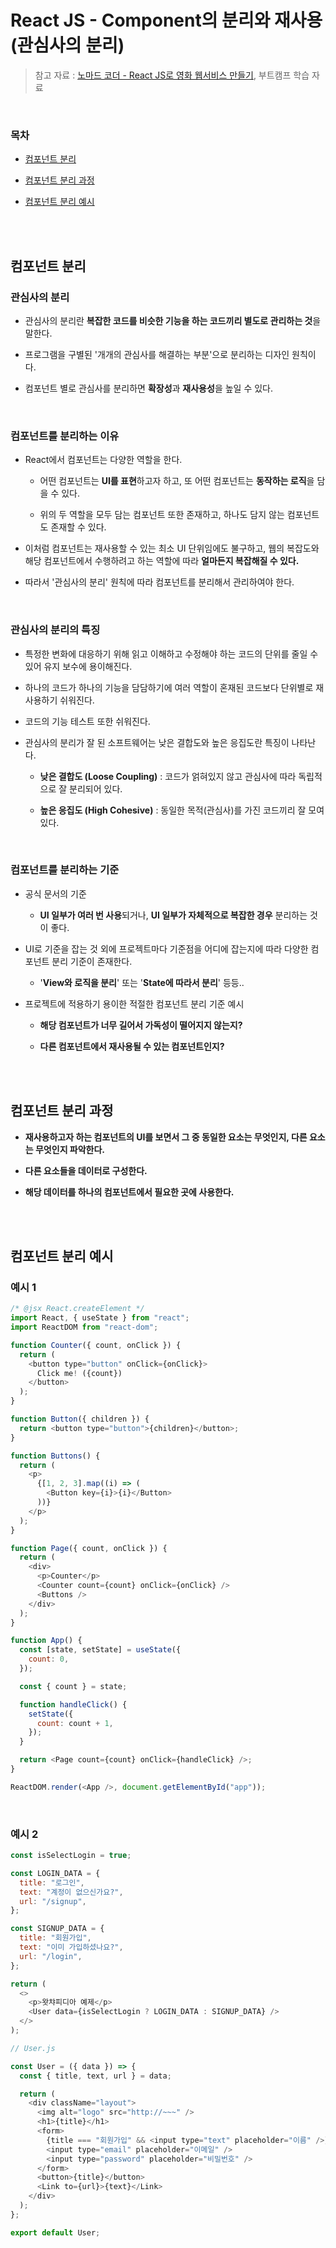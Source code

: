 # React JS - Component의 분리와 재사용 (관심사의 분리)

> 참고 자료 : <a href="https://nomadcoders.co/react-for-beginners">노마드 코더 - React JS로 영화 웹서비스 만들기</a>, 부트캠프 학습 자료

<br/>

### 목차

- <a href="https://github.com/SangYoonLee1231/TIL/blob/main/React%20JS/react_component_reuse.md#%EC%BB%B4%ED%8F%AC%EB%84%8C%ED%8A%B8-%EB%B6%84%EB%A6%AC">컴포넌트 분리</a>

- <a href="https://github.com/SangYoonLee1231/TIL/blob/main/React%20JS/react_component_reuse.md#%EC%BB%B4%ED%8F%AC%EB%84%8C%ED%8A%B8-%EB%B6%84%EB%A6%AC-%EA%B3%BC%EC%A0%95">컴포넌트 분리 과정</a>
- <a href="https://github.com/SangYoonLee1231/TIL/blob/main/React%20JS/react_component_reuse.md#%EC%BB%B4%ED%8F%AC%EB%84%8C%ED%8A%B8-%EB%B6%84%EB%A6%AC-%EC%98%88%EC%8B%9C">컴포넌트 분리 예시</a>

<br/><br/>

## 컴포넌트 분리

### 관심사의 분리

- 관심사의 분리란 <strong>복잡한 코드를 비슷한 기능을 하는 코드끼리 별도로 관리하는 것</strong>을 말한다.

- 프로그램을 구별된 '개개의 관심사를 해결하는 부분'으로 분리하는 디자인 원칙이다.

- 컴포넌트 별로 관심사를 분리하면 <strong>확장성</strong>과 <strong>재사용성</strong>을 높일 수 있다.

<br/>

### 컴포넌트를 분리하는 이유

- React에서 컴포넌트는 다양한 역할을 한다.

  - 어떤 컴포넌트는 <strong>UI를 표현</strong>하고자 하고, 또 어떤 컴포넌트는 <strong>동작하는 로직</strong>을 담을 수 있다.

  - 위의 두 역할을 모두 담는 컴포넌트 또한 존재하고, 하나도 담지 않는 컴포넌트도 존재할 수 있다.

- 이처럼 컴포넌트는 재사용할 수 있는 최소 UI 단위임에도 불구하고, 웹의 복잡도와 해당 컴포넌트에서 수행하려고 하는 역할에 따라 <strong>얼마든지 복잡해질 수 있다.</strong>

- 따라서 '관심사의 분리' 원칙에 따라 컴포넌트를 분리해서 관리하여야 한다.

<br/>

### 관심사의 분리의 특징

- 특정한 변화에 대응하기 위해 읽고 이해하고 수정해야 하는 코드의 단위를 줄일 수 있어 유지 보수에 용이해진다.

- 하나의 코드가 하나의 기능을 담담하기에 여러 역할이 혼재된 코드보다 단위별로 재사용하기 쉬워진다.

- 코드의 기능 테스트 또한 쉬워진다.

- 관심사의 분리가 잘 된 소프트웨어는 낮은 결합도와 높은 응집도란 특징이 나타난다.

  - <strong>낮은 결합도 (Loose Coupling)</strong> : 코드가 얽혀있지 않고 관심사에 따라 독립적으로 잘 분리되어 있다.

  - <strong>높은 응집도 (High Cohesive)</strong> : 동일한 목적(관심사)를 가진 코드끼리 잘 모여있다.

<br/>

### 컴포넌트를 분리하는 기준

- 공식 문서의 기준

  - <strong>UI 일부가 여러 번 사용</strong>되거나, <strong>UI 일부가 자체적으로 복잡한 경우</strong> 분리하는 것이 좋다.

- UI로 기준을 잡는 것 외에 프로젝트마다 기준점을 어디에 잡는지에 따라 다양한 컴포넌트 분리 기준이 존재한다.

  - '<strong>View와 로직을 분리</strong>' 또는 '<strong>State에 따라서 분리</strong>' 등등..

- 프로젝트에 적용하기 용이한 적절한 컴포넌트 분리 기준 예시

  - <strong>해당 컴포넌트가 너무 길어서 가독성이 떨어지지 않는지?</strong>

  - <strong>다른 컴포넌트에서 재사용될 수 있는 컴포넌트인지?</strong>

<br/><br/>

## 컴포넌트 분리 과정

- <strong>재사용하고자 하는 컴포넌트의 UI를 보면서 그 중 동일한 요소는 무엇인지, 다른 요소는 무엇인지 파악한다.</strong>

- <strong>다른 요소들을 데이터로 구성한다.</strong>

- <strong>해당 데이터를 하나의 컴포넌트에서 필요한 곳에 사용한다.</strong>

<br/><br/>

## 컴포넌트 분리 예시

### 예시 1

```javascript
/* @jsx React.createElement */
import React, { useState } from "react";
import ReactDOM from "react-dom";

function Counter({ count, onClick }) {
  return (
    <button type="button" onClick={onClick}>
      Click me! ({count})
    </button>
  );
}

function Button({ children }) {
  return <button type="button">{children}</button>;
}

function Buttons() {
  return (
    <p>
      {[1, 2, 3].map((i) => (
        <Button key={i}>{i}</Button>
      ))}
    </p>
  );
}

function Page({ count, onClick }) {
  return (
    <div>
      <p>Counter</p>
      <Counter count={count} onClick={onClick} />
      <Buttons />
    </div>
  );
}

function App() {
  const [state, setState] = useState({
    count: 0,
  });

  const { count } = state;

  function handleClick() {
    setState({
      count: count + 1,
    });
  }

  return <Page count={count} onClick={handleClick} />;
}

ReactDOM.render(<App />, document.getElementById("app"));
```

<br/>

### 예시 2

```js
const isSelectLogin = true;

const LOGIN_DATA = {
  title: "로그인",
  text: "계정이 없으신가요?",
  url: "/signup",
};

const SIGNUP_DATA = {
  title: "회원가입",
  text: "이미 가입하셨나요?",
  url: "/login",
};

return (
  <>
    <p>왓챠피디아 예제</p>
    <User data={isSelectLogin ? LOGIN_DATA : SIGNUP_DATA} />
  </>
);
```

```js
// User.js

const User = ({ data }) => {
  const { title, text, url } = data;

  return (
    <div className="layout">
      <img alt="logo" src="http://~~~" />
      <h1>{title}</h1>
      <form>
        {title === "회원가입" && <input type="text" placeholder="이름" />}
        <input type="email" placeholder="이메일" />
        <input type="password" placeholder="비밀번호" />
      </form>
      <button>{title}</button>
      <Link to={url}>{text}</Link>
    </div>
  );
};

export default User;
```
